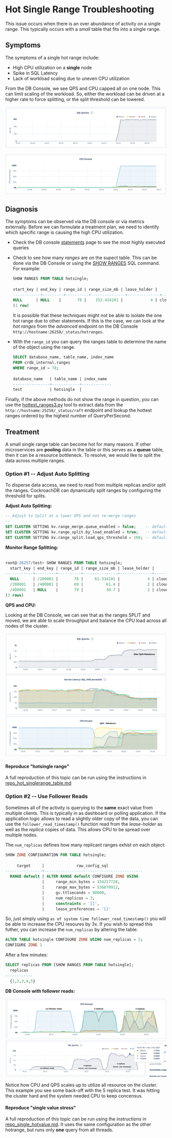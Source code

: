# Hot Single Range Troubleshooting
This issue occurs when there is an over abundance of activity on a single range.  This typically occurs with a *small* table that fits into a single range.

## Symptoms
The symptoms of a single hot range include:
* High CPU utilization on a **single** node
* Spike in SQL Latency
* Lack of workload scaling due to uneven CPU utilization

From the DB Console, we see QPS and CPU capped all on one node.  This can limit scaling of the workload.  So, either the workload can be driven at a higher rate to force splitting, or the split threshold can be lowered.

![](singlerange_qps.png)

![](singlerange_cpu.png)

## Diagnosis
The symptoms can be observed via the DB console or via metrics externally.  Before we can formulate a treatment plan, we need to identify which specific range is causing the high CPU utilization.  
* Check the DB console [statements](https://www.cockroachlabs.com/docs/v20.2/ui-statements-page) page to see the most highly executed queries
* Check to see how many *ranges* are on the supect table.  This can be done via the DB Console or using the [SHOW RANGES](https://www.cockroachlabs.com/docs/stable/show-ranges.html) SQL command.  For example:
    ```sql
    SHOW RANGES FROM TABLE hotsingle;

    start_key | end_key | range_id | range_size_mb | lease_holder |           lease_holder_locality           | replicas |                                                          replica_localities
    ------------+---------+----------+---------------+--------------+-------------------------------------------+----------+----------------------------------------------------------------------------------------------------------------------------------------
    NULL      | NULL    |       78 |    153.434101 |            4 | cloud=gce,region=us-east1,zone=us-east1-b | {1,2,4}  | {"cloud=gce,region=us-east1,zone=us-east1-b","cloud=gce,region=us-east1,zone=us-east1-b","cloud=gce,region=us-east1,zone=us-east1-b"}
    (1 row)
    ```

    It is possible that these techniques might not be able to isolate the one hot range due to other statements.  If this is the case, we can look at the *hot ranges* from the *advanced* endpoint on the DB Console `http://hostname:26258/_status/hotranges`.
* With the `range_id` you can query the ranges table to determine the name of the object using the range.

    ```sql
    SELECT database_name, table_name, index_name
    FROM crdb_internal.ranges
    WHERE range_id = 78;
        
    database_name   | table_name | index_name
    ----------------+------------+-------------
    test            | hotsingle  |
    ```
Finally, if the above methods do not show the range in question, you can use the [hottest_ranges3.py]() tool to extract data from the `http://hostname:25258/_status/raft` endpoint and lookup the hottest ranges ordered by the highest number of QueryPerSecond.


## Treatment
A small single range table can become hot for many reasons.  If other microservices are **pooling** data in the table or this serves as a **queue** table, then it can be a resource bottleneck.  To resolve, we would like to split the data across multiple ranges.

### Option #1 -- Adjust Auto Splitting

To disperse data access, we need to read from multiple replicas and/or split the ranges.  CockroachDB can dynamically split ranges by configuring the threshold for splits.

**Adjust Auto Splitting:**

```sql
-- Adjust to Split at a lower QPS and not re-merge ranges
--
SET CLUSTER SETTING kv.range_merge.queue_enabled = false;    -- default is true
SET CLUSTER SETTING kv.range_split.by_load_enabled = true;   -- default is true
SET CLUSTER SETTING kv.range_split.load_qps_threshold = 100; -- default 2500
```

**Monitor Range Splitting:**
```sql

root@:26257/test> SHOW RANGES FROM TABLE hotsingle;
  start_key | end_key | range_id | range_size_mb | lease_holder |           lease_holder_locality           | replicas |                                                          replica_localities
------------+---------+----------+---------------+--------------+-------------------------------------------+----------+----------------------------------------------------------------------------------------------------------------------------------------
  NULL      | /200001 |       78 |     61.334101 |            4 | cloud=gce,region=us-east1,zone=us-east1-b | {1,4,5}  | {"cloud=gce,region=us-east1,zone=us-east1-b","cloud=gce,region=us-east1,zone=us-east1-b","cloud=gce,region=us-east1,zone=us-east1-b"}
  /200001   | /400001 |       69 |          61.4 |            2 | cloud=gce,region=us-east1,zone=us-east1-b | {1,2,4}  | {"cloud=gce,region=us-east1,zone=us-east1-b","cloud=gce,region=us-east1,zone=us-east1-b","cloud=gce,region=us-east1,zone=us-east1-b"}
  /400001   | NULL    |       79 |          30.7 |            2 | cloud=gce,region=us-east1,zone=us-east1-b | {1,2,4}  | {"cloud=gce,region=us-east1,zone=us-east1-b","cloud=gce,region=us-east1,zone=us-east1-b","cloud=gce,region=us-east1,zone=us-east1-b"}
(3 rows)
```

**QPS and CPU:**

Looking at the DB Console, we can see that as the ranges SPLIT and moved, we are able to scale throughput and balance the CPU load across all nodes of the cluster.

![](singlerange_split_qps.png)
![](singlerange_split_cpu.png)

#### Reproduce "hotsingle range"
A full reproduction of this topic can be run using the instructions in [repo_hot_singlerange_table.md](repo_hot_singlerange_table.md)


### Option #2 -- Use Follower Reads
Sometimes all of the activity is querying to the **same** exact value from multiple clients.  This is typically in as dashboard or polling application.  If the application logic allows to read a slightly older copy of the data, you can use the `follower_read_timestamp()` function read from the *lease-holder* as well as the *replica* copies of data.  This allows CPU to be spread over multiple nodes.

The `num_replicas` defines how many replicant ranges exhist on each object:

```sql
SHOW ZONE CONFIGURATION FOR TABLE hotsingle;

     target     |              raw_config_sql
----------------+-------------------------------------------
  RANGE default | ALTER RANGE default CONFIGURE ZONE USING
                |     range_min_bytes = 134217728,
                |     range_max_bytes = 536870912,
                |     gc.ttlseconds = 90000,
                |     num_replicas = 3,
                |     constraints = '[]',
                |     lease_preferences = '[]'
```
So, just simply using `as of system time follower_read_timestamp()` you will be able to increase the CPU resoures by 3x.  If you wish to spread this futher, you can increase the `num_replicas` by altering the table:


```sql
ALTER TABLE hotsingle CONFIGURE ZONE USING num_replicas = 5;
CONFIGURE ZONE 1
```

After a few minutes:
```sql
SELECT replicas FROM [SHOW RANGES FROM TABLE hotsingle];
  replicas
------------
  {1,2,3,4,5} 
```

**DB Console with follower reads:**


![](singlevalue_follower_cpu.png)
![](singlevalue_follower_qps.png)

Notice how CPU and QPS scales up to utilize all resource on the cluster.  This example you see some back-off with the 5 replica test.  It was hitting the cluster hard and the system needed CPU to keep concensus.

#### Reproduce "single value stress"
A full reproduction of this topic can be run using the instructions in [repo_single_hotvalue.md](repo_single_hotvalue.md).  It uses the same configuration as the other hotrange, but runs only **one** query from all threads.
